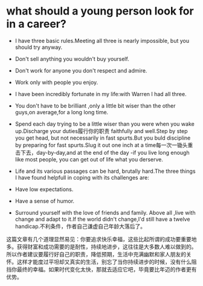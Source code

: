 # what should a young person look for in a career?

* I have three basic rules.Meeting all three is nearly impossible, but you should try anyway.
 * Don't sell anything you wouldn't buy yourself.
 * Don't work for anyone you don't respect and admire.
 * Work only with people you enjoy.
* I have been incredibly fortunate in my life:with Warren I had all three.
 * You don't have to be brilliant ,only a little bit wiser than the other guys,on average,for a long long time.
 * Spend each day trying to be a little wiser than you were when you wake up.Discharge your duties履行你的职责 faithfully and well.Step by step you get head, but not necessarily in fast spurts.But you buld discipline by preparing for fast spurts.Slug it out one inch at a time每一次一锄头重击下去，day-by-day,and at the end of the day -if you live long enough like most people, you can get out of life what you derserve.

* Life and its various passages can be hard, brutally hard.The three things I have found helpfull in coping with its challenges are:
 * Have low expectations.
 * Have a sense of humor.
 * Surround yourself with the love of friends and family.
Above all ,live with change and adapt to it.If the world didn't change,I'd still have a twelve handicap.不利条件，作者自己谦虚自己年龄大落后了。

这篇文章有几个道理显然易见：你要追求快乐幸福，这些比起所谓的成功要重要地多。获得财富和成功需要的是耐性，持续地进步，这往往是大多数人难以做到的。所以作者建议要履行好自己的职责，降低预期，生活中充满幽默和家人朋友的关怀。这样才能度过平坦却又真实的生活，别忘了当你持续进步的时候，没有什么阻挡你最终的幸福。如果时代变化太快，那就去适应它吧，毕竟要比年迈的作者更有优势。